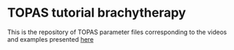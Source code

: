# TOPAS tutorial brachytherapy

This is the repository of TOPAS parameter files corresponding to the videos and examples presented [here](https://fberumenm.github.io/TOPAS_tutorial_brachytherapy/)

